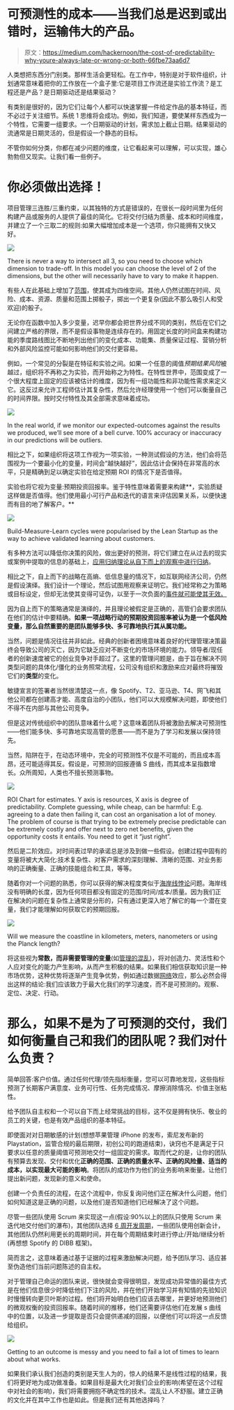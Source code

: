 # 可预测性的成本——当我们总是迟到或出错时，运输伟大的产品。

> 原文：<https://medium.com/hackernoon/the-cost-of-predictability-why-youre-always-late-or-wrong-or-both-66fbe73aa6d7>

人类想把东西分门别类。那样生活会更轻松。在工作中，特别是对于软件组织，计划通常意味着把你的工作放在一个盒子里:它是项目工作流还是实验工作流？是工程还是产品？是日期驱动还是结果驱动？

有类别是很好的，因为它们让每个人都可以快速掌握一件给定作品的基本特征，而不必过于关注细节。系统 1 思维将会成功。例如，我们知道，要使某样东西成为一个特性，它需要一组要求。一个日期驱动的计划，需求加上截止日期。结果驱动的流通常是日期灵活的，但是假设一个静态的目标。

不管你如何分类，你都在减少问题的维度，让它看起来可以理解，可以实现，雄心勃勃但又现实。让我们看一些例子。

# 你必须做出选择！

项目管理三连胜/三重约束，以其独特的方式是错误的，在很长一段时间里为任何构建产品或服务的人提供了最佳的简化。它将交付归结为质量、成本和时间维度，并建立了一个三取二的规则:如果大幅增加成本是一个选项，你只能拥有又快又好。

![](img/22cc94bc1d94fb39e57b9f0a9c71faf7.png)

There is never a way to intersect all 3, so you need to choose which dimension to trade-off. In this model you can choose the level of 2 of the dimensions, but the other will necessarily have to vary to make it happen.

有些人在此基础上增加了[范围](https://www.projectsmart.co.uk/understanding-the-project-management-triple-constraint.php)，使其成为四维空间。其他人仍然试图在时间、风险、成本、资源、质量和范围上掷骰子，掷出一个更复杂(因此不那么吸引人和受欢迎)的骰子。

无论你在函数中加入多少变量，迟早你都会把世界分成不同的类别，然后在它们之间建立严格的界限，而不是假设事物是连续存在的。用固定长度的时间盒来构建功能的季度路线图比不断地列出他们的变化成本、功能集、质量保证过程、营销分析和外部风险监控可能如何影响他们的交付更容易。

例如，一个常见的分裂是在特征和实验之间。如果一个任意的阈值*预期结果风险*被越过，组织将不再称之为实验，而开始称之为特性。在特性世界中，范围变成了一个很大程度上固定的应该被估计的维度，因为有一组功能性和非功能性需求来定义它。这反过来允许工程师估计其复杂性，然后允许经理使用一个他们可以衡量自己的时间界限。按时交付特性及其全部需求意味着成功。

![](img/1f8f2dcfac34141b5fd42d93f5b9baed.png)

In the real world, if we monitor our expected-outcomes against the results we produced, we’ll see more of a bell curve. 100% accuracy or inaccuracy in our predictions will be outliers.

相比之下，如果组织将这项工作视为一项实验，一种测试假设的方法，他们会将范围视为一个要最小化的变量，时间会“越快越好”，因此估计会保持在非常高的水平，只是精确到足以确定实验在给定预期 ROI 的情况下是否值得。

实验也将它视为变量:预期投资回报率。鉴于特性意味着需要来构建**，实验质疑这样做是否值得。他们使用最小可行产品和迭代的语言来评估因果关系，以便快速而有目的地了解客户。**

![](img/df46b1c957a9492331bc13a9ae2c8287.png)

Build-Measure-Learn cycles were popularised by the Lean Startup as the way to achieve validated learning about customers.

有多种方法可以降低你决策的风险，做出更好的预测，将它们建立在从过去的现实或案例中提取的信息的基础上，[应用归纳理论从自下而上的观察中进行归纳](https://en.wikipedia.org/wiki/Inductive_reasoning)。

相比之下，自上而下的战略在高熵、低信息量的情况下，如互联网经济公司，仍然是假设演绎。我们设计一个理论，然后试图用观察来证明它。我们经常称之为策略或目标设定，但却无法使其变得可证伪，以至于一次负面的[事件就可能使其无效。](https://en.wikipedia.org/wiki/Falsifiability)

因为自上而下的策略通常是演绎的，并且理论被假定是正确的，高管们会要求团队在他们的估计中要精确。**如果一项战略行动的预期投资回报率被认为是一个低风险变量，那么自然重要的是团队能够多快、多可靠地执行其从属功能。**

当然，问题是情况往往并非如此。经典的创新者困境意味着良好的代理管理决策最终会导致公司的灭亡，因为它缺乏应对不断变化的市场环境的能力。领导者/现任者的创新速度被它的创业竞争对手超过了。这里的管理问题是，由于旨在解决不同类型问题的具体化/僵化的业务照常流程，公司没有组织和激励来应对最终将摧毁它们的**类型**的变化。

敏捷宣言的签署者当然很清楚这一点，像 Spotify、T2、亚马逊、T4、网飞和其他公司都在创建高才能、高度自治的小团队，他们可以大规模解决问题，即使他们不得不在内部与其他公司竞争。

但是这对传统组织中的团队意味着什么呢？这意味着团队将被激励去解决可预测性——他们能多快、多可靠地实现高管的愿景——而不是为了学习和发展以保持领先。

当然，陷阱在于，在动态环境中，完全的可预测性不仅是不可能的，而且成本高昂，还可能适得其反。假设是，可预测的回报遵循 S 曲线，而其成本呈指数增长。众所周知，人类也不擅长预测事物。

![](img/150babca64e0607788dc0c8d1971006e.png)

ROI Chart for estimates. Y axis is resources, X axis is degree of predictability. Complete guessing, while cheap, can be harmful: E.g. agreeing to a date then failing it, can cost an organisation a lot of money. The problem of course is that trying to be extremely precise predictable can be extremely costly and offer next to zero net benefits, given the opportunity costs it entails. You need to get it “just right”.

然后是二阶效应。对时间表过早的承诺总是涉及到做一些假设。创建过程中固有的变量将被大大简化:技术复杂性、对客户需求的深刻理解、清晰的范围、对业务影响的正确衡量、正确的技能组合和工具，等等。

随着你对一个问题的熟悉，你可以获得的解决程度类似于[海岸线悖论](https://en.wikipedia.org/wiki/Coastline_paradox)问题。海岸线没有明确的长度，因为任何项目都没有固定的范围/时间/成本/质量。因为我们正在解决的问题在复杂性上通常是分形的，只有通过更深入地了解它的每一个潜在变量，我们才能理解如何获取它的预期回报。

![](img/ceb692456decfd3e21cf0261bb64624a.png)

Will we measure the coastline in kilometers, meters, nanometers or using the Planck length?

将这些视为**常数，而非需要管理的变量**(如[管理的混乱](https://www.sciencedirect.com/science/article/pii/0160791X85900296))，将对创造力、灵活性和个人应对变化的能力产生影响，从而产生积极的结果。如果我们相信获取知识是一种市场优势，这种优势将逐渐产生竞争优势，例如通过数据[网络](https://hackernoon.com/tagged/network)效应，那么必然会得出这样的结论:我们应该致力于最大化我们的学习速度，而不是可预测的。观察、定位、决定、行动。

# **那么，如果不是为了可预测的交付，我们如何衡量自己和我们的团队呢？我们对什么负责？**

简单回答:客户价值。通过任何代理/领先指标衡量，您可以可靠地发现，这些指标预测了长期客户满意度、业务可行性、任务完成情况、摩擦消除情况、价值主张粘性。

给予团队自主权和一个可以自下而上经常挑战的目标，这不仅是拥有快乐、敬业的员工的关键，也是有效产品组织的基本特征。

即使面对对日期敏感的计划(想想苹果管理 iPhone 的发布，索尼发布新的 Playstation，监管合规的最后期限，初创公司的跑道结束)，诀窍也不是满足于只要求以任意的质量阈值可预测地交付一组固定的需求。取而代之的是，让你的团队有预算去发现、交付和优化**正确的范围、正确的质量水平、正确的风险量、适当的成本，以实现最大可能的影响**。将团队的成功作为他们的业务影响来衡量。让他们提出新问题，发现新的意义和使命。

创建一个负责任的流程，在这个流程中，你反复询问他们正在解决什么问题，他们如何知道这是正确的问题，以及他们是否知道他们已经解决了这个问题。

尽管一些团队使用 Scrum 来实现这一点(假设:90%以上的团队只使用 Scrum 来迭代地交付他们的瀑布)，其他团队选择 [6 周开发周期](https://m.signalvnoise.com/how-we-set-up-our-work-cbce3d3d9cae)，一些团队使用创新会计，其他团队仍然利用更长的周期时间，并在每个周期结束时进行停止/开始/继续分析(再想想 Spotify 的 DIBB 框架)。

简而言之，这意味着通过基于证据的过程来激励解决问题，给予团队学习、适应甚至伪造他们当前问题陈述的自主权。

对于管理自己命运的团队来说，很快就会变得很明显，发现成功异常值的最佳方式是在他们信息很少时降低他们下注的风险，并在他们开始学习并有知情的先验知识时慢慢转向更贝叶斯的过程。他们将开始明白他们应该去哪里，并更好地预测他们的微观权衡的投资回报率。随着时间的推移，他们还需要评估他们在发展 s 曲线中的位置，以及进一步提取是否只会提供递减的回报，以便他们可以将这一点反馈给组织。

![](img/8814934eda4be8340c619b824367041f.png)

Getting to an outcome is messy and you need to fail a lot of times to learn about what works.

如果我们承认我们创造的类别是天生人为的，惊人的结果不是线性过程的结果，我们将更好地为成功做准备。如果目标是最大化对我们企业的影响(希望在这个过程中对社会的影响)，我们将需要拥抱不确定性的技术。混乱让人不舒服。建立正确的文化并在其中工作也是如此。但是我们还有其他选择吗？